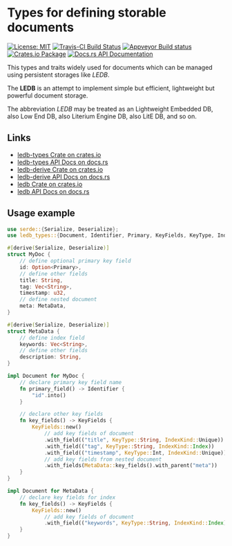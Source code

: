 # Types for defining storable documents

[![License: MIT](https://img.shields.io/badge/License-MIT-brightgreen.svg)](https://opensource.org/licenses/MIT)
[![Travis-CI Build Status](https://travis-ci.org/katyo/ledb.svg?branch=master)](https://travis-ci.org/katyo/ledb)
[![Appveyor Build status](https://ci.appveyor.com/api/projects/status/1wrmhivii22emfxg)](https://ci.appveyor.com/project/katyo/ledb)
[![Crates.io Package](https://img.shields.io/crates/v/ledb.svg?style=popout)](https://crates.io/crates/ledb)
[![Docs.rs API Documentation](https://docs.rs/ledb/badge.svg)](https://docs.rs/ledb)

This types and traits widely used for documents which can be managed using persistent storages like *LEDB*.

The **LEDB** is an attempt to implement simple but efficient, lightweight but powerful document storage.

The abbreviation *LEDB* may be treated as an Lightweight Embedded DB, also Low End DB, also Literium Engine DB, also LitE DB, and so on.

## Links

* [ledb-types Crate on crates.io](https://crates.io/crates/ledb-types)
* [ledb-types API Docs on docs.rs](https://docs.rs/ledb-types)
* [ledb-derive Crate on crates.io](https://crates.io/crates/ledb-derive)
* [ledb-derive API Docs on docs.rs](https://docs.rs/ledb-derive)
* [ledb Crate on crates.io](https://crates.io/crates/ledb)
* [ledb API Docs on docs.rs](https://docs.rs/ledb)

## Usage example

```rust
use serde::{Serialize, Deserialize};
use ledb_types::{Document, Identifier, Primary, KeyFields, KeyType, IndexKind};

#[derive(Serialize, Deserialize)]
struct MyDoc {
    // define optional primary key field
    id: Option<Primary>,
    // define other fields
    title: String,
    tag: Vec<String>,
    timestamp: u32,
    // define nested document
    meta: MetaData,
}

#[derive(Serialize, Deserialize)]
struct MetaData {
    // define index field
    keywords: Vec<String>,
    // define other fields
    description: String,
}

impl Document for MyDoc {
    // declare primary key field name
    fn primary_field() -> Identifier {
        "id".into()
    }

    // declare other key fields
    fn key_fields() -> KeyFields {
        KeyFields::new()
            // add key fields of document
            .with_field(("title", KeyType::String, IndexKind::Unique))
            .with_field(("tag", KeyType::String, IndexKind::Index))
            .with_field(("timestamp", KeyType::Int, IndexKind::Unique))
            // add key fields from nested document
            .with_fields(MetaData::key_fields().with_parent("meta"))
    }
}

impl Document for MetaData {
    // declare key fields for index
    fn key_fields() -> KeyFields {
        KeyFields::new()
            // add key fields of document
            .with_field(("keywords", KeyType::String, IndexKind::Index))
    }
}
```
